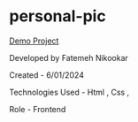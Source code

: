 # personal-pic
[Demo Project](https://nikmahla.github.io/personal-pic/)

Developed by Fatemeh Nikookar

Created - 6/01/2024

Technologies Used - Html , Css ,

Role - Frontend
